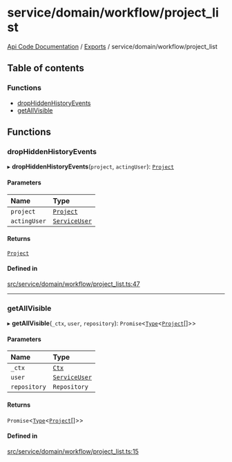 # service/domain/workflow/project\_list
 
[Api Code Documentation](../README.md) / [Exports](../modules.md) / service/domain/workflow/project\_list

## Table of contents

### Functions

- [dropHiddenHistoryEvents](service_domain_workflow_project_list.md#drophiddenhistoryevents)
- [getAllVisible](service_domain_workflow_project_list.md#getallvisible)

## Functions

### dropHiddenHistoryEvents

▸ **dropHiddenHistoryEvents**(`project`, `actingUser`): [`Project`](../interfaces/service_domain_workflow_project.Project.md)

#### Parameters

| Name | Type |
| :------ | :------ |
| `project` | [`Project`](../interfaces/service_domain_workflow_project.Project.md) |
| `actingUser` | [`ServiceUser`](../interfaces/service_domain_organization_service_user.ServiceUser.md) |

#### Returns

[`Project`](../interfaces/service_domain_workflow_project.Project.md)

#### Defined in

[src/service/domain/workflow/project_list.ts:47](https://github.com/openkfw/TruBudget/blob/086d599/api/src/service/domain/workflow/project_list.ts#L47)

___

### getAllVisible

▸ **getAllVisible**(`_ctx`, `user`, `repository`): `Promise`\<[`Type`](result.md#type)\<[`Project`](../interfaces/service_domain_workflow_project.Project.md)[]\>\>

#### Parameters

| Name | Type |
| :------ | :------ |
| `_ctx` | [`Ctx`](../interfaces/lib_ctx.Ctx.md) |
| `user` | [`ServiceUser`](../interfaces/service_domain_organization_service_user.ServiceUser.md) |
| `repository` | `Repository` |

#### Returns

`Promise`\<[`Type`](result.md#type)\<[`Project`](../interfaces/service_domain_workflow_project.Project.md)[]\>\>

#### Defined in

[src/service/domain/workflow/project_list.ts:15](https://github.com/openkfw/TruBudget/blob/086d599/api/src/service/domain/workflow/project_list.ts#L15)
